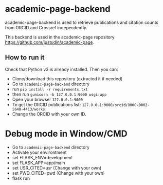 # academic-page-backend
academic-page-backend is used to retrieve publications and citation counts from ORCID and Crossref independently.

This backend is used in the academic-page repository https://github.com/justudin/academic-page.

## How to run it
Check that Python v3 is already installed. Then you can:

- Clone/download this repository (extracted it if needed)
- Go to `academic-page-backend` directory
- run `pip install -r requirements.txt`
- then run `gunicorn -b 127.0.0.1:9000 wsgi:app`
- Open your browser `127.0.0.1:9000`
- To get the ORCID publications list: 
`127.0.0.1:9000/orcid/0000-0002-5640-4413/works`
- Change the ORCID with your own ID.


# Debug mode in Window/CMD
- Go to `academic-page-backend` directory
- Activate your environtment
- set FLASK_ENV=development
- set FLASK_APP=app/main
- set USR_CITED=usr (Change with your own)
- set PWD_CITED=pwd (Change with your own)
- flask run